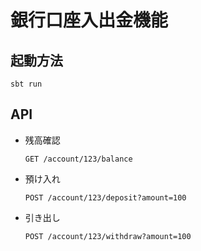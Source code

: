 # 銀行口座入出金機能

## 起動方法
```
sbt run
```

## API

- 残高確認
    ```
    GET /account/123/balance
    ```
- 預け入れ
    ```
    POST /account/123/deposit?amount=100
    ```
- 引き出し
    ```
    POST /account/123/withdraw?amount=100
    ```
